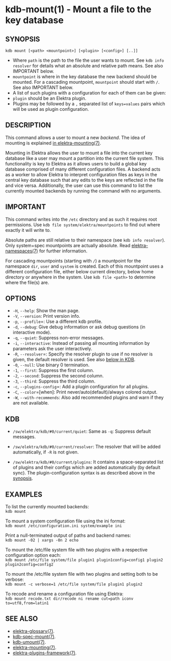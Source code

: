 kdb-mount(1) - Mount a file to the key database
===============================================

## SYNOPSIS

`kdb mount [<path> <mountpoint>] [<plugin> [<config>] [..]]`  

- Where `path` is the path to the file the user wants to mount.
  See `kdb info resolver` for details what an absolute and relative path means.
  See also IMPORTANT below.
- `mountpoint` is where in the key database the new backend should be mounted.
  For a cascading mountpoint, `mountpoint` should start with `/`.
  See also IMPORTANT below.
- A list of such plugins with a configuration for each of them can be given:
 - `plugin` should be an Elektra plugin.
 - Plugins may be followed by a `,` separated list of `keys=values` pairs which will be used as plugin configuration.


## DESCRIPTION

This command allows a user to mount a new *backend*.
The idea of mounting is explained [in elektra-mounting(7)](elektra-mounting.md).

Mounting in Elektra allows the user to mount a file into the current key database like a user may mount a partition into the current file system.
This functionality is key to Elektra as it allows users to build a global key database comprised of many different configuration files.
A backend acts as a worker to allow Elektra to interpret configuration files as keys in the central key database such that any edits to the keys are reflected in the file and vice versa.
Additionally, the user can use this command to list the currently mounted backends by running the command with no arguments.


## IMPORTANT

This command writes into the `/etc` directory and as such it requires root permissions.
Use `kdb file system/elektra/mountpoints` to find out where exactly it will write to.

Absolute paths are still relative to their namespace (see `kdb info resolver`).
Only system+spec mountpoints are actually absolute.
Read [elektra-namespaces(7)](elektra-namespaces.md) for further information.

For cascading mountpoints (starting with `/`) a mountpoint for the namespace
`dir`, `user` and `system` is created. Each of this mountpoint uses a different
configuration file, either below current directory, below home directory
or anywhere in the system.
Use `kdb file <path>` to determine where the file(s) are.


## OPTIONS

- `-H`, `--help`:
  Show the man page.
- `-V`, `--version`:
  Print version info.
- `-p`, `--profile`=<profile>:
  Use a different kdb profile.
- `-d`, `--debug`:
  Give debug information or ask debug questions (in interactive mode).
- `-q`, `--quiet`:
  Suppress non-error messages.
- `-i`, `--interactive`:
  Instead of passing all mounting information by parameters ask the user interactively.
- `-R`, `--resolver`=<name>:
  Specify the resolver plugin to use if no resolver is given, the default resolver is used.
  See also [below in KDB](#KDB).
- `-0`, `--null`:
  Use binary 0 termination.
- `-1`, `--first`:
  Suppress the first column.
- `-2`, `--second`:
  Suppress the second column.
- `-3`, `--third`:
  Suppress the third column.
- `-c`, `--plugins-config`=<config>:
  Add a plugin configuration for all plugins.
- `-C`, `--color`=[when]:
  Print never/auto(default)/always colored output.
- `-W`, `--with-recommends`:
  Also add recommended plugins and warn if they are not available.



## KDB

- `/sw/elektra/kdb/#0/current/quiet`:
  Same as `-q`: Suppress default messages.

- `/sw/elektra/kdb/#0/current/resolver`:
  The resolver that will be added automatically, if `-R` is not given.

- `/sw/elektra/kdb/#0/current/plugins`:
  It contains a space-separated list of plugins and their configs
  which are added automatically (by default sync).
  The plugin-configuration syntax is as described above in the
  [synopsis](#SYNOPSIS).



## EXAMPLES

To list the currently mounted backends:  
`kdb mount`

To mount a system configuration file using the ini format:  
`kdb mount /etc/configuration.ini system/example ini`

Print a null-terminated output of paths and backend names:  
`kdb mount -02 | xargs -0n 2 echo`

To mount the /etc/file system file with two plugins with a respective configuration option each:  
`kdb mount /etc/file system/file plugin1 plugin1config=config1 plugin2 plugin2config=config2`

To mount the /etc/file system file with two plugins and setting both to be verbose:  
`kdb mount -c verbose=1 /etc/file system/file plugin1 plugin2`

To recode and rename a configuration file using Elektra:  
`kdb mount recode.txt dir/recode ni rename cut=path iconv to=utf8,from=latin1`

## SEE ALSO

- [elektra-glossary(7)](elektra-glossary.md).
- [kdb-spec-mount(7)](kdb-spec-mount.md).
- [kdb-umount(7)](kdb-umount.md).
- [elektra-mounting(7)](elektra-mounting.md).
- [elektra-plugins-framework(7)](elektra-plugins-framework.md).
